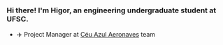 ### Hi there! I'm Higor, an engineering undergraduate student at UFSC.

- ✈️ Project Manager at [Céu Azul Aeronaves](https://github.com/CeuAzul) team</p>
